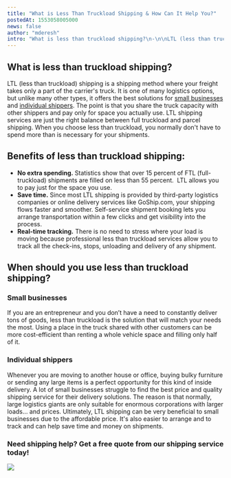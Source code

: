 ```yaml
---
title: "What is Less Than Truckload Shipping & How Can It Help You?"
postedAt: 1553058005000
news: false
author: "mderesh"
intro: "What is less than truckload shipping?\n-\n\nLTL (less than truckload) shipping is a shipping method where your freight takes only a part of the carrier's truck. It is one of many logistics options, but unlike many other types, it offers the best solutions for small businesses and individual shippers. The point is that you share the truck capacity with other shippers and pay only for space you actually use. LTL shipping services are just the right balance between full truckload and parcel shipping. When you cho"
---
```

What is less than truckload shipping?
-------------------------------------

LTL (less than truckload) shipping is a shipping method where your freight takes only a part of the carrier's truck. It is one of many logistics options, but unlike many other types, it offers the best solutions for [small businesses](https://www.goship.com/shipping-services/small-business-shipping/) and [individual shippers](https://www.goship.com/shipping-services/ltl-freight-shipping/). The point is that you share the truck capacity with other shippers and pay only for space you actually use. LTL shipping services are just the right balance between full truckload and parcel shipping. When you choose less than truckload, you normally don't have to spend more than is necessary for your shipments.

Benefits of less than truckload shipping:
-----------------------------------------

*   **No extra spending.** Statistics show that over 15 percent of FTL (full-truckload) shipments are filled on less than 55 percent.  LTL allows you to pay just for the space you use.
*   **S****ave time****.** Since most LTL shipping is provided by third-party logistics companies or online delivery services like GoShip.com, your shipping flows faster and smoother. Self-service shipment booking lets you arrange transportation within a few clicks and get visibility into the process.
*   **Real-time tracking.** There is no need to stress where your load is moving because professional less than truckload services allow you to track all the check-ins, stops, unloading and delivery of any shipment.

When should you use less than truckload shipping?
-------------------------------------------------

### **Small businesses**

If you are an entrepreneur and you don’t have a need to constantly deliver tons of goods, less than truckload is the solution that will match your needs the most. Using a place in the truck shared with other customers can be more cost-efficient than renting a whole vehicle space and filling only half of it.

### **Individual shippers**

Whenever you are moving to another house or office, buying bulky furniture or sending any large items is a perfect opportunity for this kind of inside delivery. A lot of small businesses struggle to find the best price and quality shipping service for their delivery solutions. The reason is that normally, large logistics giants are only suitable for enormous corporations with larger loads… and prices. Ultimately, LTL shipping can be very beneficial to small businesses due to the affordable price. It's also easier to arrange and to track and can help save time and money on shipments.

### Need shipping help? Get a free quote from our shipping service today!

[![](https://www.goship.com/wp-content/uploads/2021/02/1ace89b4-fe28-40ff-a2a7-4cddc60fc9ec.png)](https://www.goship.com/)
